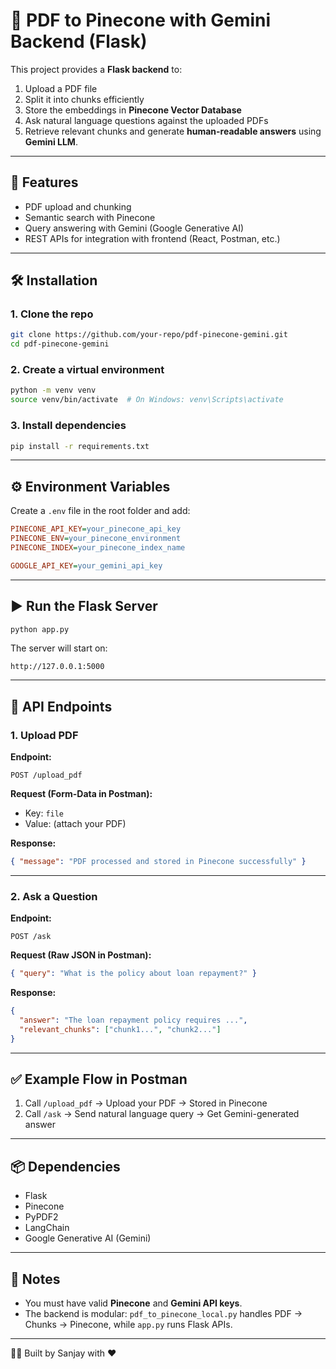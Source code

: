 
# 📄 PDF to Pinecone with Gemini Backend (Flask)

This project provides a **Flask backend** to:
1. Upload a PDF file
2. Split it into chunks efficiently
3. Store the embeddings in **Pinecone Vector Database**
4. Ask natural language questions against the uploaded PDFs
5. Retrieve relevant chunks and generate **human-readable answers** using **Gemini LLM**.

---

## 🚀 Features
- PDF upload and chunking
- Semantic search with Pinecone
- Query answering with Gemini (Google Generative AI)
- REST APIs for integration with frontend (React, Postman, etc.)

---

## 🛠️ Installation

### 1. Clone the repo
```bash
git clone https://github.com/your-repo/pdf-pinecone-gemini.git
cd pdf-pinecone-gemini
```

### 2. Create a virtual environment
```bash
python -m venv venv
source venv/bin/activate  # On Windows: venv\Scripts\activate
```

### 3. Install dependencies
```bash
pip install -r requirements.txt
```

---

## ⚙️ Environment Variables

Create a `.env` file in the root folder and add:

```ini
PINECONE_API_KEY=your_pinecone_api_key
PINECONE_ENV=your_pinecone_environment
PINECONE_INDEX=your_pinecone_index_name

GOOGLE_API_KEY=your_gemini_api_key
```

---

## ▶️ Run the Flask Server
```bash
python app.py
```

The server will start on:
```
http://127.0.0.1:5000
```

---

## 📡 API Endpoints

### 1. Upload PDF
**Endpoint:**
```
POST /upload_pdf
```

**Request (Form-Data in Postman):**
- Key: `file`
- Value: (attach your PDF)

**Response:**
```json
{ "message": "PDF processed and stored in Pinecone successfully" }
```

---

### 2. Ask a Question
**Endpoint:**
```
POST /ask
```

**Request (Raw JSON in Postman):**
```json
{ "query": "What is the policy about loan repayment?" }
```

**Response:**
```json
{
  "answer": "The loan repayment policy requires ...",
  "relevant_chunks": ["chunk1...", "chunk2..."]
}
```

---

## ✅ Example Flow in Postman

1. Call `/upload_pdf` → Upload your PDF → Stored in Pinecone
2. Call `/ask` → Send natural language query → Get Gemini-generated answer

---

## 📦 Dependencies
- Flask
- Pinecone
- PyPDF2
- LangChain
- Google Generative AI (Gemini)

---

## 📝 Notes
- You must have valid **Pinecone** and **Gemini API keys**.
- The backend is modular: `pdf_to_pinecone_local.py` handles PDF → Chunks → Pinecone, while `app.py` runs Flask APIs.

---

👩‍💻 Built by Sanjay with ❤️
